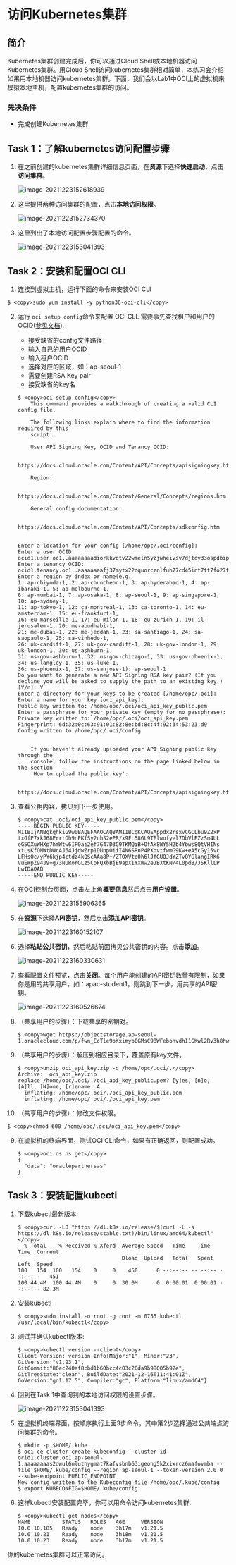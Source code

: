 # 访问Kubernetes集群

## 简介

Kubernetes集群创建完成后，你可以通过Cloud Shell或本地机器访问Kubernetes集群。用Cloud Shell访问kubernetes集群相对简单，本练习会介绍如果用本地机器访问kubernetes集群。下面，我们会以Lab1中OCI上的虚拟机来模拟本地主机，配置kubernetes集群的访问。

### 先决条件
- 完成创建Kubernetes集群



## Task 1：了解kubernetes访问配置步骤

1. 在之前创建的kubernetes集群详细信息页面，在**资源**下选择**快速启动**，点击**访问集群**。

    ![image-20211223152618939](images/image-20211223152618939.png)

2. 这里提供两种访问集群的配置，点击**本地访问权限**。

    ![image-20211223152734370](images/image-20211223152734370.png)

3. 这里列出了本地访问配置步骤配置的命令。

    ![image-20211223153041393](images/image-20211223153041393.png)

    

## Task 2：安装和配置OCI CLI

1. 连接到虚拟主机，运行下面的命令来安装OCI CLI

```
$ <copy>sudo yum install -y python36-oci-cli</copy>
```




2. 运行 `oci setup config`命令来配置 OCI CLI. 需要事先查找租户和用户的OCID([参见文档](https://docs.oracle.com/en-us/iaas/Content/API/Concepts/apisigningkey.htm#five)). 

   - 接受缺省的config文件路径
   - 输入自己的用户OCID
   - 输入租户OCID
   - 选择对应的区域，如：ap-seoul-1
   - 需要创建RSA Key pair
   - 接受缺省的key名

   ```
   $ <copy>oci setup config</copy>
       This command provides a walkthrough of creating a valid CLI config file.
   
       The following links explain where to find the information required by this
       script:
   
       User API Signing Key, OCID and Tenancy OCID:
   
           https://docs.cloud.oracle.com/Content/API/Concepts/apisigningkey.htm#Other
   
       Region:
   
           https://docs.cloud.oracle.com/Content/General/Concepts/regions.htm
   
       General config documentation:
   
           https://docs.cloud.oracle.com/Content/API/Concepts/sdkconfig.htm
   
   
   Enter a location for your config [/home/opc/.oci/config]: 
   Enter a user OCID: ocid1.user.oc1..aaaaaaaadiorkkvqtv22wmeln5yzjwheivsv7djtdv33ospdbipgppgazs4q
   Enter a tenancy OCID: ocid1.tenancy.oc1..aaaaaaaafj37mytx22oquorcznlfuh77cd45int7tt7fo27tuejsfqbybzrq
   Enter a region by index or name(e.g.
   1: ap-chiyoda-1, 2: ap-chuncheon-1, 3: ap-hyderabad-1, 4: ap-ibaraki-1, 5: ap-melbourne-1,
   6: ap-mumbai-1, 7: ap-osaka-1, 8: ap-seoul-1, 9: ap-singapore-1, 10: ap-sydney-1,
   11: ap-tokyo-1, 12: ca-montreal-1, 13: ca-toronto-1, 14: eu-amsterdam-1, 15: eu-frankfurt-1,
   16: eu-marseille-1, 17: eu-milan-1, 18: eu-zurich-1, 19: il-jerusalem-1, 20: me-abudhabi-1,
   21: me-dubai-1, 22: me-jeddah-1, 23: sa-santiago-1, 24: sa-saopaulo-1, 25: sa-vinhedo-1,
   26: uk-cardiff-1, 27: uk-gov-cardiff-1, 28: uk-gov-london-1, 29: uk-london-1, 30: us-ashburn-1,
   31: us-gov-ashburn-1, 32: us-gov-chicago-1, 33: us-gov-phoenix-1, 34: us-langley-1, 35: us-luke-1,
   36: us-phoenix-1, 37: us-sanjose-1): ap-seoul-1
   Do you want to generate a new API Signing RSA key pair? (If you decline you will be asked to supply the path to an existing key.) [Y/n]: Y
   Enter a directory for your keys to be created [/home/opc/.oci]: 
   Enter a name for your key [oci_api_key]: 
   Public key written to: /home/opc/.oci/oci_api_key_public.pem
   Enter a passphrase for your private key (empty for no passphrase): 
   Private key written to: /home/opc/.oci/oci_api_key.pem
   Fingerprint: 6d:32:0c:63:91:01:82:8e:bd:8c:4f:92:34:53:23:d9
   Config written to /home/opc/.oci/config
   
   
       If you haven't already uploaded your API Signing public key through the
       console, follow the instructions on the page linked below in the section
       'How to upload the public key':
   
           https://docs.cloud.oracle.com/Content/API/Concepts/apisigningkey.htm#How2
   
   ```

3. 查看公钥内容，拷贝到下一步使用。

   ```
   $ <copy>cat .oci/oci_api_key_public.pem</copy> 
   -----BEGIN PUBLIC KEY-----
   MIIBIjANBgkqhkiG9w0BAQEFAAOCAQ8AMIIBCgKCAQEAppdx2rsxvCGCLbu9Z2xP
   txGfP7xkJ68PrrrOh9nPKfSy2uhS2ePR/x9FL58GL9TElwofyel7DbVlPZzSn4UL
   eG5OXuWHXp7hmWtw6IP0aj2ef7G47D3G9TKMQiB+OfAk8WY5H2b4Ybws8QtVHINs
   xtLsKfOMWtDWcAJ64JjdwZrp1DUnpOiiI4N6SRnP4PXnvtfwmG9Kw+eA5cGy15vc
   LFHsOc/yPY6kjp4ctdz4kQScAAa8P+/ZTOXVto0h6lJfGUQJdYZTvOYGlangIRK6
   VuEWpZ94J9+g73NuRorGLz5CpFQXbBjE9apXIYXWw2eJBXtKN/4L0pdB/JSKllLP
   LwIDAQAB
   -----END PUBLIC KEY-----
   ```

4. 在OCI控制台页面，点击左上角**概要信息**然后点击**用户设置**。

   ![image-20211223155906365](images/image-20211223155906365.png)

5. 在**资源**下选择**API密钥**，然后点击**添加API密钥**。

   ![image-20211223160152107](images/image-20211223160152107.png)

6. 选择**粘贴公共密钥**，然后粘贴前面拷贝公共密钥的内容。点击**添加**。

   ![image-20211223160330631](images/image-20211223160330631.png)

7. 查看配置文件预览，点击**关闭**。每个用户能创建的API密钥数量有限制，如果你是用的共享用户，如：apac-student1，则跳到下一步，用共享的API密钥。

   ![image-20211223160526674](images/image-20211223160526674.png)

8. （共享用户的步骤）：下载共享的密钥对。

   ```
   $ <copy>wget https://objectstorage.ap-seoul-1.oraclecloud.com/p/fwn_EcTle9oKximyb0GMsC98WFebonvdhI1GKwl2Rv3h8hwk7BDtRHJM_rL7wOxk/n/oraclepartnersas/b/ADWLab/o/oci_api_key.zip</copy>
   ```

   

9. （共享用户的步骤）：解压到相应目录下，覆盖原有key文件。

   ```
   $ <copy>unzip oci_api_key.zip -d /home/opc/.oci/.</copy>
   Archive:  oci_api_key.zip
   replace /home/opc/.oci/./oci_api_key_public.pem? [y]es, [n]o, [A]ll, [N]one, [r]ename: A
     inflating: /home/opc/.oci/./oci_api_key_public.pem  
     inflating: /home/opc/.oci/./oci_api_key.pem 
   ```

   

10. （共享用户的步骤）：修改文件权限。

   ```
   $ <copy>chmod 600 /home/opc/.oci/oci_api_key.pem</copy>
   ```

   

9. 在虚拟机的终端界面，测试OCI CLI命令，如果有正确返回，则配置成功。

   ```
   $ <copy>oci os ns get</copy>
   {
     "data": "oraclepartnersas"
   }
   ```



## Task 3：安装配置kubectl

1. 下载kubectl最新版本:

   ```
   $ <copy>curl -LO "https://dl.k8s.io/release/$(curl -L -s https://dl.k8s.io/release/stable.txt)/bin/linux/amd64/kubectl"</copy>
     % Total    % Received % Xferd  Average Speed   Time    Time     Time  Current
                                    Dload  Upload   Total   Spent    Left  Speed
   100   154  100   154    0     0    450      0 --:--:-- --:--:-- --:--:--   451
   100 44.4M  100 44.4M    0     0  30.0M      0  0:00:01  0:00:01 --:--:-- 82.3M
   
   ```

2. 安装kubectl

   ```
   $ <copy>sudo install -o root -g root -m 0755 kubectl /usr/local/bin/kubectl</copy>
   ```

   

3. 测试并确认kubectl版本:

   ```
   $ <copy>kubectl version --client</copy>
   Client Version: version.Info{Major:"1", Minor:"23", GitVersion:"v1.23.1", GitCommit:"86ec240af8cbd1b60bcc4c03c20da9b98005b92e", GitTreeState:"clean", BuildDate:"2021-12-16T11:41:01Z", GoVersion:"go1.17.5", Compiler:"gc", Platform:"linux/amd64"}
   ```

   

6. 回到在Task 1中查询到的本地访问权限的设置步骤。

   ![image-20211223153041393](images/image-20211223153041393.png)

7. 在虚拟机终端界面，按顺序执行上面3步命令，其中第2步选择通过公共端点访问集群的命令。

   ```
   $ mkdir -p $HOME/.kube
   $ oci ce cluster create-kubeconfig --cluster-id ocid1.cluster.oc1.ap-seoul-1.aaaaaaaas2dwul6nluthygmat7kafvsbnb63igeong5k2xixrcz6mafovmba --file $HOME/.kube/config --region ap-seoul-1 --token-version 2.0.0  --kube-endpoint PUBLIC_ENDPOINT
   New config written to the Kubeconfig file /home/opc/.kube/config
   $ export KUBECONFIG=$HOME/.kube/config
   ```
   
   
   
9. 这样kubectl安装配置完毕，你可以用命令访问kubernetes集群.

   ```
   $ <copy>kubectl get nodes</copy>
   NAME          STATUS   ROLES   AGE     VERSION
   10.0.10.185   Ready    node    3h17m   v1.21.5
   10.0.10.21    Ready    node    3h18m   v1.21.5
   10.0.10.23    Ready    node    3h17m   v1.21.5
   ```

你的kubernetes集群可以正常访问。

   